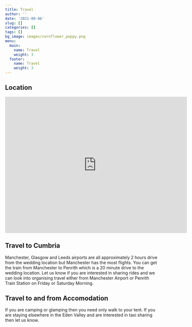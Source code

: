 ```yaml
---
title: Travel
author: ''
date: '2021-09-06'
slug: []
categories: []
tags: []
bg_image: images/cornflower_poppy.png
menu:
  main:
    name: Travel
    weight: 3
  footer:
    name: Travel
    weight: 3
---
```


## Location

<iframe src="https://www.google.com/maps/embed?pb=!1m18!1m12!1m3!1d7225.767292853523!2d-2.5693774027990237!3d54.63782515772756!2m3!1f0!2f0!3f0!3m2!1i1024!2i768!4f13.1!3m3!1m2!1s0x487c563a09c02537%3A0xa544433b4ebf063e!2sKirkby%20Thore%2C%20Penrith%20CA10%201XS%2C%20UK!5e0!3m2!1sen!2sde!4v1630908560523!5m2!1sen!2sde" width="600" height="450" style="border:0;" allowfullscreen="" loading="lazy"></iframe>

## Travel to Cumbria

Manchester, Glasgow and Leeds airports are all approximately 2 hours drive from the wedding location but Manchester has the most flights. You can get the train from Manchester to Penrith which is a 20 minute drive to the wedding location. Let us know if you are interested in sharing rides and we can look into organising travel either from Manchester Airport or Penrith Train Station on Friday or Saturday Morning.

## Travel to and from Accomodation

If you are camping or glamping then you need only walk to your tent. If you are staying elsewhere in the Eden Valley and are interested in taxi sharing then let us know. 
